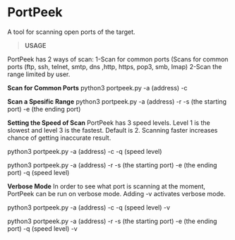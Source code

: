 # PortPeek
A tool for scanning open ports of the target.

>**USAGE**

PortPeek has 2 ways of scan:
1-Scan for common ports (Scans for common ports (ftp, ssh, telnet, smtp, dns ,http, https, pop3, smb, Imap)
2-Scan the range limited by user.

**Scan for Common Ports**
python3 portpeek.py -a (address) -c

**Scan a Spesific Range**
python3 portpeek.py -a (address) -r -s (the starting port) -e (the ending port)

**Setting the Speed of Scan**
PortPeek has 3 speed levels. Level 1 is the slowest and level 3 is the fastest. Default is 2. Scanning faster increases chance of getting inaccurate result.

python3 portpeek.py -a (address) -c -q (speed level)

python3 portpeek.py -a (address) -r -s (the starting port) -e (the ending port) -q (speed level)

**Verbose Mode**
In order to see what port is scanning at the moment, PortPeek can be run on verbose mode. Adding -v activates verbose mode.

python3 portpeek.py -a (address) -c -q (speed level) -v

python3 portpeek.py -a (address) -r -s (the starting port) -e (the ending port) -q (speed level) -v
